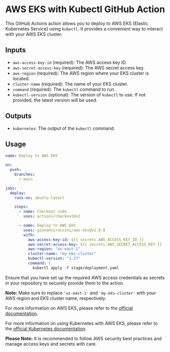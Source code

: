 # AWS EKS with Kubectl GitHub Action

This GitHub Actions action allows you to deploy to AWS EKS (Elastic Kubernetes Service) using `kubectl`. It provides a convenient way to interact with your AWS EKS cluster.

## Inputs

- `aws-access-key-id` (required): The AWS access key ID.
- `aws-secret-access-key` (required): The AWS secret access key.
- `aws-region` (required): The AWS region where your EKS cluster is located.
- `cluster-name` (required): The name of your EKS cluster.
- `command` (required): The `kubectl` command to run.
- `kubectl-version` (optional): The version of `kubectl` to use. If not provided, the latest version will be used.

## Outputs

- `kubernetes`: The output of the `kubectl` command.

## Usage

```yaml
name: Deploy to AWS EKS

on:
  push:
    branches:
      - main

jobs:
  deploy:
    runs-on: ubuntu-latest

    steps:
      - name: Checkout code
        uses: actions/checkout@v2

      - name: Deploy to AWS EKS
        uses: giovannirossini/aws-eks@v2.0.0
        with:
          aws-access-key-id: ${{ secrets.AWS_ACCESS_KEY_ID }}
          aws-secret-access-key: ${{ secrets.AWS_SECRET_ACCESS_KEY }}
          aws-region: "us-east-1"
          cluster-name: "my-eks-cluster"
          kubectl-version: "1.27"
          command: |
            kubectl apply -f stage/deployment.yaml
```

Ensure that you have set up the required AWS access credentials as secrets in your repository to securely provide them to the action.

**Note:** Make sure to replace `'us-east-1'` and `'my-eks-cluster'` with your AWS region and EKS cluster name, respectively.

For more information on AWS EKS, please refer to the [official documentation](https://aws.amazon.com/eks/).

For more information on using Kubernetes with AWS EKS, please refer to the [official Kubernetes documentation](https://kubernetes.io/docs/concepts/).

**Please Note:** It is recommended to follow AWS security best practices and manage access keys and secrets with care.
